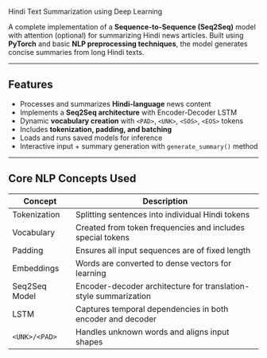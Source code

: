 Hindi Text Summarization using Deep Learning

A complete implementation of a **Sequence-to-Sequence (Seq2Seq)** model with attention (optional) for summarizing Hindi news articles. Built using **PyTorch** and basic **NLP preprocessing techniques**, the model generates concise summaries from long Hindi texts.

---

## Features

-  Processes and summarizes **Hindi-language** news content
-  Implements a **Seq2Seq architecture** with Encoder-Decoder LSTM
-  Dynamic **vocabulary creation** with `<PAD>`, `<UNK>`, `<SOS>`, `<EOS>` tokens
-  Includes **tokenization, padding, and batching**
-  Loads and runs saved models for inference
-  Interactive input + summary generation with `generate_summary()` method

---

##  Core NLP Concepts Used

| Concept         | Description                                                                 |
|----------------|-----------------------------------------------------------------------------|
| Tokenization    | Splitting sentences into individual Hindi tokens                           |
| Vocabulary      | Created from token frequencies and includes special tokens                 |
| Padding         | Ensures all input sequences are of fixed length                            |
| Embeddings      | Words are converted to dense vectors for learning                          |
| Seq2Seq Model   | Encoder-decoder architecture for translation-style summarization           |
| LSTM            | Captures temporal dependencies in both encoder and decoder                 |
| `<UNK>/<PAD>`   | Handles unknown words and aligns input shapes
